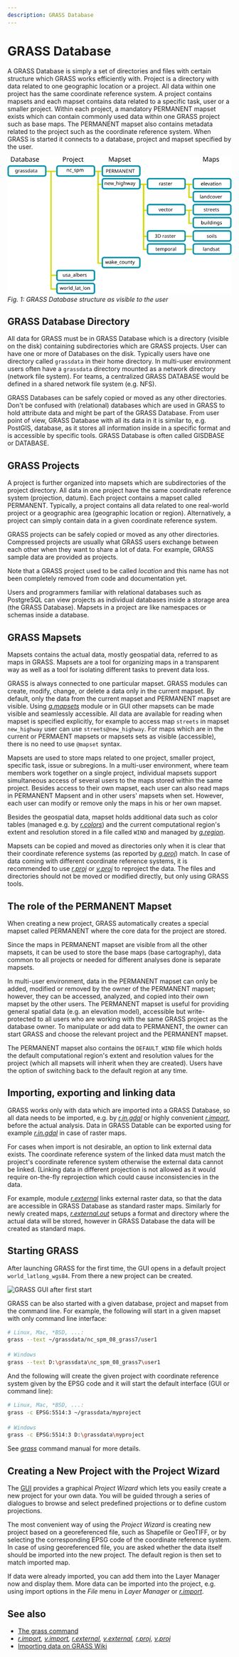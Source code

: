 ```yaml
---
description: GRASS Database
---
```


# GRASS Database

A GRASS Database is simply a set of directories and files with
certain structure which GRASS works efficiently with. Project is a
directory with data related to one geographic location or a project. All
data within one project has the same coordinate reference system. A
project contains mapsets and each mapset contains data related to a
specific task, user or a smaller project. Within each project, a
mandatory PERMANENT mapset exists which can contain commonly used data
within one GRASS project such as base maps. The PERMANENT mapset also
contains metadata related to the project such as the coordinate
reference system. When GRASS is started it connects to a database,
project and mapset specified by the user.

![example: nc_spm - highway - elevation](grass_database.png)  
*Fig. 1: GRASS Database structure as visible to the user*

## GRASS Database Directory

All data for GRASS must be in GRASS Database which is a
directory (visible on the disk) containing subdirectories which are
GRASS projects. User can have one or more of Databases on the disk.
Typically users have one directory called `grassdata` in their home
directory. In multi-user environment users often have a `grassdata`
directory mounted as a network directory (network file system). For
teams, a centralized GRASS DATABASE would be defined in a shared network
file system (e.g. NFS).

GRASS Databases can be safely copied or moved as any other
directories. Don't be confused with (relational) databases which are
used in GRASS to hold attribute data and might be part of the GRASS
Database. From user point of view, GRASS Database with all its
data in it is similar to, e.g. PostGIS, database, as it stores all
information inside in a specific format and is accessible by specific
tools. GRASS Database is often called GISDBASE or
DATABASE.

## GRASS Projects

A project is further organized into mapsets which are subdirectories of
the project directory. All data in one project have the same coordinate
reference system (projection, datum). Each project contains a mapset
called PERMANENT. Typically, a project contains all data related to one
real-world project or a geographic area (geographic location or region).
Alternatively, a project can simply contain data in a given coordinate
reference system.

GRASS projects can be safely copied or moved as any other directories.
Compressed projects are usually what GRASS users exchange between each
other when they want to share a lot of data. For example, GRASS
sample data are provided as projects.

Note that a GRASS project used to be called *location* and this name has
not been completely removed from code and documentation yet.

Users and programmers familiar with relational databases such as
PostgreSQL can view projects as individual databases inside a storage
area (the GRASS Database). Mapsets in a project are like namespaces
or schemas inside a database.

## GRASS Mapsets

Mapsets contains the actual data, mostly geospatial data, referred to as
maps in GRASS. Mapsets are a tool for organizing maps in a
transparent way as well as a tool for isolating different tasks to
prevent data loss.

GRASS is always connected to one particular mapset. GRASS
modules can create, modify, change, or delete a data only in the current
mapset. By default, only the data from the current mapset and PERMANENT
mapset are visible. Using [*g.mapsets*](g.mapsets.md) module or in GUI
other mapsets can be made visible and seamlessly accessible. All data
are available for reading when mapset is specified explicitly, for
example to access map `streets` in mapset `new_highway` user can use
`streets@new_highway`. For maps which are in the current or PERMAENT
mapsets or mapsets sets as visible (accessible), there is no need to use
`@mapset` syntax.

Mapsets are used to store maps related to one project, smaller project,
specific task, issue or subregions. In a multi-user environment, where
team members work together on a single project, individual mapsets
support simultaneous access of several users to the maps stored within
the same project. Besides access to their own mapset, each user can also
read maps in PERMANENT Mapsent and in other users' mapsets when set.
However, each user can modify or remove only the maps in his or her own
mapset.

Besides the geospatial data, mapset holds additional data such as color
tables (managed e.g. by [*r.colors*](r.colors.md)) and the current
computational region's extent and resolution stored in a file called
`WIND` and managed by [*g.region*](g.region.md).

Mapsets can be copied and moved as directories only when it is clear
that their coordinate reference systems (as reported by
[*g.proj*](g.proj.md)) match. In case of data coming with different
coordinate reference systems, it is recommended to use
[*r.proj*](r.proj.md) or [*v.proj*](v.proj.md) to reproject the data.
The files and directories should not be moved or modified directly, but
only using GRASS tools.

## The role of the PERMANENT Mapset

When creating a new project, GRASS automatically creates a special
mapset called PERMANENT where the core data for the project are stored.

Since the maps in PERMANENT mapset are visible from all the other
mapsets, it can be used to store the base maps (base cartography), data
common to all projects or needed for different analyses done is separate
mapsets.

In multi-user environment, data in the PERMANENT mapset can only be
added, modified or removed by the owner of the PERMANENT mapset;
however, they can be accessed, analyzed, and copied into their own
mapset by the other users. The PERMANENT mapset is useful for providing
general spatial data (e.g. an elevation model), accessible but
write-protected to all users who are working with the same GRASS project
as the database owner. To manipulate or add data to PERMANENT, the owner
can start GRASS and choose the relevant project and the PERMANENT
mapset.

The PERMANENT mapset also contains the `DEFAULT_WIND` file which holds
the default computational region's extent and resolution values for the
project (which all mapsets will inherit when they are created). Users
have the option of switching back to the default region at any time.

## Importing, exporting and linking data

GRASS works only with data which are imported into a GRASS Database,
so all data needs to be imported, e.g. by [*r.in.gdal*](r.in.gdal.md) or
highly convenient [*r.import*](r.import.md), before the actual analysis.
Data in GRASS Datable can be exported using for example
[*r.in.gdal*](r.in.gdal.md) in case of raster maps.

For cases when import is not desirable, an option to link external data
exists. The coordinate reference system of the linked data must match
the project's coordinate reference system otherwise the external data
cannot be linked. (Linking data in different projection is not allowed
as it would require on-the-fly reprojection which could cause
inconsistencies in the data.

For example, module [*r.external*](r.external.md) links external raster
data, so that the data are accessible in GRASS Database as standard
raster maps. Similarly for newly created maps,
[*r.external.out*](r.external.out.md) setups a format and directory
where the actual data will be stored, however in GRASS Database the data
will be created as standard maps.

## Starting GRASS

After launching GRASS for the first time, the GUI opens in a default
project `world_latlong_wgs84`. From there a new project can be created.

![GRASS GUI after first start](grass_start.png)  

GRASS can be also started with a given database, project and mapset
from the command line. For example, the following will start in a given
mapset with only command line interface:

```sh
# Linux, Mac, *BSD, ...:
grass --text ~/grassdata/nc_spm_08_grass7/user1

# Windows
grass --text D:\grassdata\nc_spm_08_grass7\user1
```

And the following will create the given project with coordinate
reference system given by the EPSG code and it will start the default
interface (GUI or command line):

```sh
# Linux, Mac, *BSD, ...:
grass -c EPSG:5514:3 ~/grassdata/myproject

# Windows
grass -c EPSG:5514:3 D:\grassdata\myproject
```

See [*grass*](grass.md) command manual for more details.

## Creating a New Project with the Project Wizard

The [GUI](wxGUI.md) provides a graphical *Project Wizard* which lets you
easily create a new project for your own data. You will be guided
through a series of dialogues to browse and select predefined
projections or to define custom projections.

The most convenient way of using the *Project Wizard* is creating new
project based on a georeferenced file, such as Shapefile or GeoTIFF, or
by selecting the corresponding EPSG code of the coordinate reference
system. In case of using georeferenced file, you are asked whether the
data itself should be imported into the new project. The default region
is then set to match imported map.

If data were already imported, you can add them into the Layer Manager
now and display them. More data can be imported into the project, e.g.
using import options in the *File* menu in *Layer Manager* or
[*r.import*](r.import.md).

## See also

- [The grass command](grass.md)
- *[r.import](r.import.md), [v.import](v.import.md), [r.external](r.external.md),*
  *[v.external](v.external.md), [r.proj](r.proj.md), [v.proj](v.proj.md)*
- [Importing data on GRASS Wiki](https://grasswiki.osgeo.org/wiki/Importing_data)
